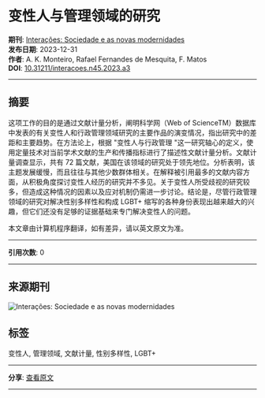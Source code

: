 # 变性人与管理领域的研究

**期刊**: [Interações: Sociedade e as novas modernidades](https://doi.org/10.31211/interacoes.n45.2023.a3)  
**发布日期**: 2023-12-31  
**作者**: A. K. Monteiro, Rafael Fernandes de Mesquita, F. Matos  
**DOI**: [10.31211/interacoes.n45.2023.a3](https://doi.org/10.31211/interacoes.n45.2023.a3)

---

## 摘要

这项工作的目的是通过文献计量分析，阐明科学网（Web of ScienceTM）数据库中发表的有关变性人和行政管理领域研究的主要作品的演变情况，指出研究中的差距和主要趋势。在方法论上，根据 "变性人与行政管理 "这一研究轴心的定义，使用定量技术对当前学术文献的生产和传播指标进行了描述性文献计量分析。文献计量调查显示，共有 72 篇文献，美国在该领域的研究处于领先地位。分析表明，该主题发展缓慢，而且往往与其他少数群体相关。在解释被引用最多的文献内容方面，从积极角度探讨变性人经历的研究并不多见。关于变性人所受歧视的研究较多，但造成这种情况的因素以及应对机制仍需进一步讨论。结论是，尽管行政管理领域的研究对解决性别多样性和构成 LGBT+ 缩写的各种身份表现出越来越大的兴趣，但它们还没有足够的证据基础来专门解决变性人的问题。

本文章由计算机程序翻译，如有差异，请以英文原文为准。

---

**引用次数**: 0  

---

## 来源期刊
![Interações: Sociedade e as novas modernidades](/Content/css/img/zetp.jpg)

## 标签
变性人, 管理领域, 文献计量, 性别多样性, LGBT+

---

**分享**: [查看原文](https://doi.org/10.31211/interacoes.n45.2023.a3)  

---